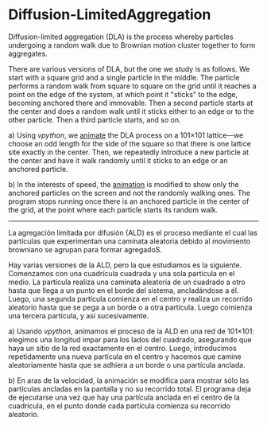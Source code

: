 # Diffusion-LimitedAggregation
Diffusion-limited aggregation (DLA) is the process whereby particles undergoing a random walk due to Brownian motion cluster together to form aggregates.

There are various versions of DLA, but the one we study is as follows. We start with a square grid and a single particle in the middle. The particle performs a random walk from square to square on the grid until it reaches a point on the edge of the system, at which point it "sticks" to the edge, becoming anchored there and immovable. Then a second particle starts at the center and does a random walk until it sticks either to an edge or to the other particle. Then a third particle starts, and so on.

a) Using *vpython*, we [animate](https://drive.google.com/file/d/1-hU4MiXmSjXytoFnIC9sUsQIGjeq3eju/view?usp=sharing) the DLA process on a 101×101 lattice—we choose an odd length for the side of the square so that there is one lattice site exactly in the center. Then, we repeatedly introduce a new particle at the center and have it walk randomly until it sticks to an edge or an anchored particle.

b) In the interests of speed, the [animation](https://drive.google.com/file/d/1-j7fUBAw6FAeLStQL08aJrK3bGGxXbBX/view?usp=sharing) is modified to show only the anchored particles on the screen and not the randomly walking ones. The program stops running once there is an anchored particle in the center of the grid, at the point where each particle starts its random walk.
______________________________________________________________________________________________________________________
La agregación limitada por difusión (ALD) es el proceso mediante el cual las partículas que experimentan una caminata aleatoria debido al movimiento browniano se agrupan para formar agregadoS.

Hay varias versiones de la ALD, pero la que estudiamos es la siguiente. Comenzamos con una cuadrícula cuadrada y una sola partícula en el medio. La partícula realiza una caminata aleatoria de un cuadrado a otro hasta que llega a un punto en el borde del sistema, ancladándose a él. Luego, una segunda partícula comienza en el centro y realiza un recorrido aleatorio hasta que se pega a un borde o a otra partícula. Luego comienza una tercera partícula, y así sucesivamente.

a) Usando *vpython*, animamos el proceso de la ALD en una red de 101×101: elegimos una longitud impar para los lados del cuadrado, asegurando que haya un sitio de la red exactamente en el centro. Luego, introducimos repetidamente una nueva partícula en el centro y hacemos que camine aleatoriamente hasta que se adhiera a un borde o una partícula anclada.

b) En aras de la velocidad, la animación se modifica para mostrar sólo las partículas ancladas en la pantalla y no su recorrido total. El programa deja de ejecutarse una vez que hay una partícula anclada en el centro de la cuadrícula, en el punto donde cada partícula comienza su recorrido aleatorio.
